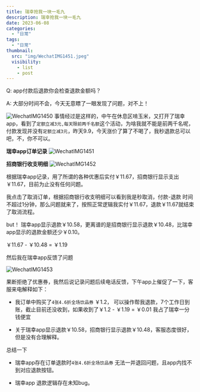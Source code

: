 ```yaml
---
title: 瑞幸抢我一块一毛九
description: 瑞幸抢我一块一毛九
date: 2023-06-08
categories:
  - "日常"
tags:
  - "日常"
thumbnail:
  src: "img/WechatIMG1451.jpeg"
  visibility:
    - list
    - post
---
```


Q: app付款后退款你会检查退款金额吗？

A: 大部分时间不会，今天无意瞟了一眼发现了问题，对不上！

<!--more-->

![WechatIMG1450](/img/WechatIMG1450.jpeg)
事情经过是这样的，中午在休息区啃玉米，又打开了瑞幸app，看到了`定额立减3元,每天限前两千名额`这个活动，为啥我就不能是前两千名呢，付款发现并没有`定额立减3元`，昨天9.9，今天涨价了算了不喝了，我秒退款总可以吧，不，你不可以。

**瑞幸app订单记录**
![WechatIMG1451](/img/WechatIMG1451.jpeg)

**招商银行收支明细**
![WechatIMG1452](/img/WechatIMG1452.jpeg)

根据瑞幸app记录，用了所谓的各种优惠后实付￥11.67，招商银行显示支出￥11.67，目前为止没有任何问题。

我点击了取消订单，根据招商银行收支明细可以看到我是秒取消，付款-退款 时间不超过1分钟，那么问题就来了，按照正常逻辑我实付￥11.67，退款￥11.67就结束了取消流程。

but！ 瑞幸app显示退款￥10.58，更离谱的是招商银行显示退款￥10.48，比瑞幸app显示的退款金额还少￥0.10。

￥11.67 - ￥10.48 = ￥1.19

然后我在瑞幸app反馈了问题

![WechatIMG1453](/img/WechatIMG1453.jpeg)

果断拒绝了优惠券，我然后说记录问题后续电话反馈，下午app上催促了一下，客服来电解释如下：

+ 我订单中购买了`4张4.6折全场饮品券` ￥1.2， 可以操作帮我退款，7个工作日到账，截止目前还没收到，如果收到了￥1.2 - ￥1.19 = ￥0.01 我占了瑞幸一分钱便宜

+ 关于瑞幸app显示退款￥10.58，招商银行显示退款￥10.48，客服态度很好，但是没有合理解释。


总结一下

+ 瑞幸app存在订单退款时`4张4.6折全场饮品券` 无法一并退回问题，且app内找不到对应退款按钮。

+ 瑞幸app 退款逻辑存在未知bug。